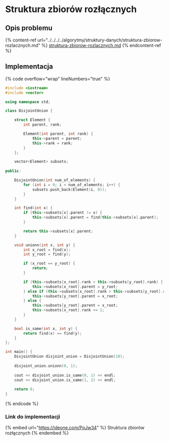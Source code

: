 # Struktura zbiorów rozłącznych

## Opis problemu

{% content-ref url="../../../../algorytmy/struktury-danych/struktura-zbiorow-rozlacznych.md" %}
[struktura-zbiorow-rozlacznych.md](../../../../algorytmy/struktury-danych/struktura-zbiorow-rozlacznych.md)
{% endcontent-ref %}

## Implementacja

{% code overflow="wrap" lineNumbers="true" %}
```cpp
#include <iostream>
#include <vector>

using namespace std;

class DisjointUnion {

    struct Element {
        int parent, rank;

        Element(int parent, int rank) {
            this->parent = parent;
            this->rank = rank;
        }
    };

    vector<Element> subsets;
    
public:

    DisjointUnion(int num_of_elements) {
        for (int i = 0; i < num_of_elements; i++) {
            subsets.push_back(Element(i, 0));
        }
    }

    int find(int x) {
        if (this->subsets[x].parent != x) {
            this->subsets[x].parent = find(this->subsets[x].parent);
        }

        return this->subsets[x].parent;
    }

    void unionn(int x, int y) {
        int x_root = find(x);
        int y_root = find(y);

        if (x_root == y_root) {
            return;
        }

        if (this->subsets[x_root].rank < this->subsets[y_root].rank) {
            this->subsets[x_root].parent = y_root;
        } else if (this->subsets[x_root].rank > this->subsets[y_root].rank) {
            this->subsets[y_root].parent = x_root;
        } else {
            this->subsets[y_root].parent = x_root;
            this->subsets[x_root].rank += 1;
        }
    }

    bool is_same(int x, int y) {
        return find(x) == find(y);
    }
};

int main() {
    DisjointUnion disjoint_union = DisjointUnion(10);
    
    disjoint_union.unionn(0, 1);
    
    cout << disjoint_union.is_same(0, 1) << endl;
    cout << disjoint_union.is_same(1, 2) << endl;
    
    return 0;
}
```
{% endcode %}

### Link do implementacji

{% embed url="https://ideone.com/PoJw34" %}
Struktura zbiorów rozłącznych
{% endembed %}
